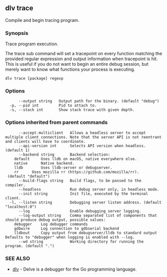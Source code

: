## dlv trace

Compile and begin tracing program.

### Synopsis


Trace program execution.

The trace sub command will set a tracepoint on every function matching the
provided regular expression and output information when tracepoint is hit.  This
is useful if you do not want to begin an entire debug session, but merely want
to know what functions your process is executing.

```
dlv trace [package] regexp
```

### Options

```
      --output string   Output path for the binary. (default "debug")
  -p, --pid int         Pid to attach to.
  -s, --stack int       Show stack trace with given depth.
```

### Options inherited from parent commands

```
      --accept-multiclient   Allows a headless server to accept multiple client connections. Note that the server API is not reentrant and clients will have to coordinate.
      --api-version int      Selects API version when headless. (default 1)
      --backend string       Backend selection:
	default		Uses lldb on macOS, native everywhere else.
	native		Native backend.
	lldb		Uses lldb-server or debugserver.
	rr		Uses mozilla rr (https://github.com/mozilla/rr).
 (default "default")
      --build-flags string   Build flags, to be passed to the compiler.
      --headless             Run debug server only, in headless mode.
      --init string          Init file, executed by the terminal client.
  -l, --listen string        Debugging server listen address. (default "localhost:0")
      --log                  Enable debugging server logging.
      --log-output string    Comma separated list of components that should produce debug output, possible values:
	debugger	Log debugger commands
	gdbwire		Log connection to gdbserial backend
	lldbout		Copy output from debugserver/lldb to standard output
Defaults to "debugger" when logging is enabled with --log.
      --wd string            Working directory for running the program. (default ".")
```

### SEE ALSO
* [dlv](dlv.md)	 - Delve is a debugger for the Go programming language.

